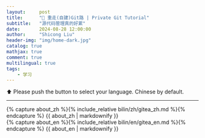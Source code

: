 ```yaml
---
layout:     post
title:      "🐙 重走(自建)Git路 | Private Git Tutorial"
subtitle:   "源代码管理真的好累"
date:       2024-08-28 12:00:00
author:     "Shicong Liu"
header-img: "img/home-dark.jpg"
catalog: true
mathjax: true
comment: true
multilingual: true
tags:
    - 学习
---
```


⬆️ Please push the button to select your language. Chinese by default.

---

<!-- Chinese Version -->

<div class="zh post-container">
    {% capture about_zh %}{% include_relative bilin/zh/gitea_zh.md %}{% endcapture %}
    {{ about_zh | markdownify }}
</div>





<!-- English Version -->

<div class="en post-container">
    {% capture about_en %}{% include_relative bilin/en/gitea_en.md %}{% endcapture %}
    {{ about_en | markdownify }}
</div>